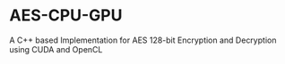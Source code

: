 # AES-CPU-GPU
A C++ based Implementation for AES 128-bit Encryption and Decryption using CUDA and OpenCL
